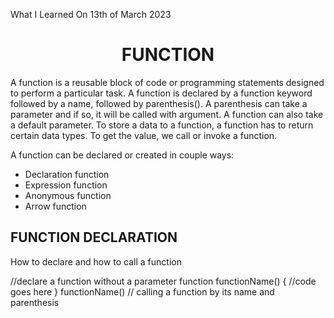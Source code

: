What I Learned On 13th of March 2023

<h1 style="text-align: center;"> FUNCTION </h1>
<p>A function is a reusable block of code or programming statements designed to perform a particular task. A function is declared by a function keyword followed by a name, followed by parenthesis(). A parenthesis can take a parameter and if so, it will be called with argument. A function can also take a default parameter. To store a data to a function, a function has to return certain data types. To get the value, we call or invoke a function.<br>

A function can be declared or created in couple ways: </p>

<ul>
 <li>Declaration function</li>
 <li>Expression function</li>
 <li>Anonymous function</li>
 <li>Arrow function</li>
</ul>

## FUNCTION DECLARATION
<p>How to declare and how to call a function</p>
     //declare a function without a parameter
     function functionName() {
        //code goes here
     }
     functionName() // calling a function by its name and parenthesis